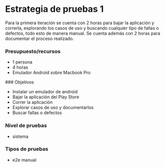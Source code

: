 # Estrategia de pruebas 1

Para la primera iteración se cuenta con 2 horas para bajar la aplicación y correrla, explorando los casos de uso y buscando cualquier tipo de fallas o defectos, todo esto de manera manual. Se cuenta además con 2 horas para documentar el proceso realizado.

### Presupuesto/recursos
- 1 persona
- 4 horas
- Emulador Android sobre Macbook Pro

### Objetivos
- Instalar un emulador de android
- Bajar la aplicación del Play Store
- Correr la aplicación
- Explorar casos de uso y documentarlos
- Buscar fallas o defectos

### Nivel de pruebas
- sistema

### Tipos de pruebas
- e2e manual
